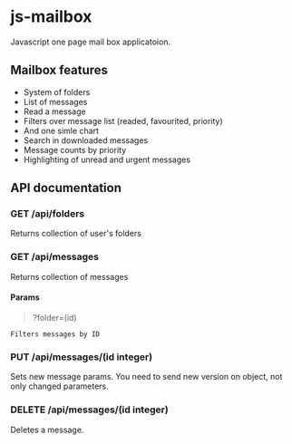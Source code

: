 # js-mailbox

Javascript one page mail box applicatoion.

## Mailbox features
- System of folders
- List of messages
- Read a message
- Filters over message list (readed, favourited, priority)
- And one simle chart
- Search in downloaded messages
- Message counts by priority
- Highlighting of unread and urgent messages

## API documentation

### GET /api/folders
Returns collection of user's folders

### GET /api/messages
Returns collection of messages

#### Params
> ?folder=(id)

    Filters messages by ID

### PUT /api/messages/(id integer)
Sets new message params. You need to send new version on object, not only changed parameters.

### DELETE /api/messages/(id integer)
Deletes a message.
